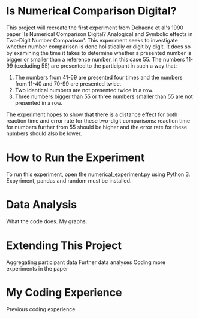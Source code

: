 # Is Numerical Comparison Digital? #

This project will recreate the first experiment from Dehaene et al's 1990 paper 'Is Numerical Comparison Digital? Analogical and Symbolic effects in Two-Digit Number Comparison'. This experiment seeks to investigate whether number comparison is done holistically or digit by digit. It does so by examining the time it takes to determine whether a presented number is bigger or smaller than a reference number, in this case 55. The numbers 11-99 (excluding 55) are presented to the participant in such a way that:
1. The numbers from 41-69 are presented four times and the numbers from 11-40 and 70-99 are presented twice.
2. Two identical numbers are not presented twice in a row.
3. Three numbers bigger than 55 or three numbers smaller than 55 are not presented in a row.

The experiment hopes to show that there is a distance effect for both reaction time and error rate for these two-digit comparisons: reaction time for numbers further from 55 should be higher and the error rate for these numbers should also be lower.


# How to Run the Experiment #
To run this experiment, open the numerical_experiment.py using Python 3. Expyriment, pandas and random must be installed.

# Data Analysis #
What the code does.
My graphs.

# Extending This Project #
Aggregating participant data
Further data analyses
Coding more experiments in the paper

# My Coding Experience #
Previous coding experience

